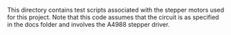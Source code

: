 This directory contains test scripts associated with the stepper motors used for this project.
Note that this code assumes that the circuit is as specified in the docs folder and involves the A4988 stepper driver.
